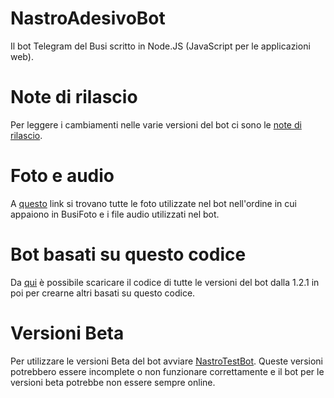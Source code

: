 # NastroAdesivoBot
Il bot Telegram del Busi scritto in Node.JS (JavaScript per le applicazioni web).

# Note di rilascio
Per leggere i cambiamenti nelle varie versioni del bot ci sono le [note di rilascio](https://github.com/LeddaZ/NastroAdesivoBot/blob/master/note.md).

# Foto e audio
A [questo](https://github.com/LeddaZ/NastroAdesivoBot/blob/master/link.txt) link si trovano tutte le foto utilizzate nel bot nell'ordine in cui appaiono in BusiFoto e i file audio utilizzati nel bot.

# Bot basati su questo codice
Da [qui](https://github.com/LeddaZ/NastroAdesivoBot/releases) è possibile scaricare il codice di tutte le versioni del bot dalla 1.2.1 in poi per crearne altri basati su questo codice.

# Versioni Beta
Per utilizzare le versioni Beta del bot avviare [NastroTestBot](https://github.com/LeddaZ/NastroTestBot). Queste versioni potrebbero essere incomplete o non funzionare correttamente e il bot per le versioni beta potrebbe non essere sempre online.
